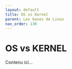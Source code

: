 ```yaml
---
layout: default
title: OS vs Kernel
parent: Les bases de Linux
nav_order: 130
---
```


# OS vs KERNEL

Contenu ici...
